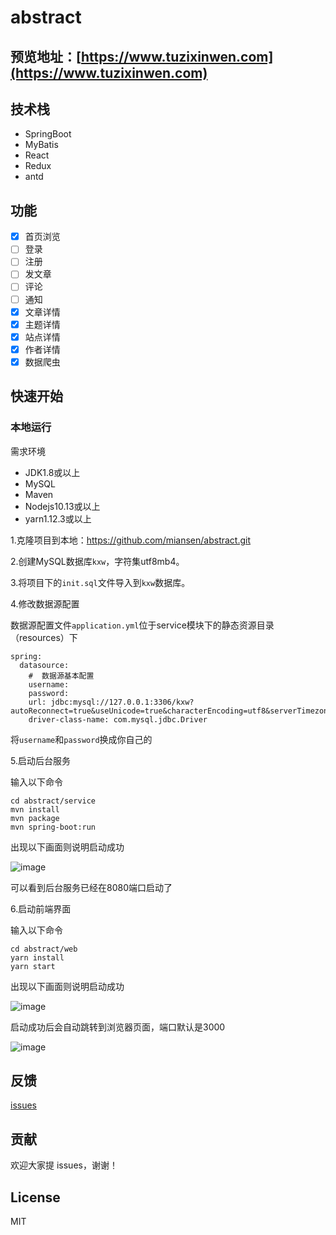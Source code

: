 # abstract

## 预览地址：[https://www.tuzixinwen.com](https://www.tuzixinwen.com)

## 技术栈

- SpringBoot
- MyBatis
- React
- Redux
- antd

## 功能

- [x] 首页浏览
- [ ] 登录
- [ ] 注册
- [ ] 发文章
- [ ] 评论
- [ ] 通知
- [x] 文章详情
- [x] 主题详情
- [x] 站点详情
- [x] 作者详情
- [x] 数据爬虫

## 快速开始

### 本地运行

需求环境

- JDK1.8或以上
- MySQL
- Maven
- Nodejs10.13或以上
- yarn1.12.3或以上

1.克隆项目到本地：https://github.com/miansen/abstract.git

2.创建MySQL数据库`kxw`，字符集utf8mb4。

3.将项目下的`init.sql`文件导入到`kxw`数据库。

4.修改数据源配置

数据源配置文件`application.yml`位于service模块下的静态资源目录（resources）下

```
spring:
  datasource:
    #  数据源基本配置
    username: 
    password: 
    url: jdbc:mysql://127.0.0.1:3306/kxw?autoReconnect=true&useUnicode=true&characterEncoding=utf8&serverTimezone=GMT%2B8
    driver-class-name: com.mysql.jdbc.Driver
```

将`username`和`password`换成你自己的

5.启动后台服务

输入以下命令

```
cd abstract/service
mvn install
mvn package
mvn spring-boot:run
```
出现以下画面则说明启动成功

![image](https://miansen.wang/assets/20190125155537.jpg)

可以看到后台服务已经在8080端口启动了

6.启动前端界面

输入以下命令

```
cd abstract/web
yarn install
yarn start
```

出现以下画面则说明启动成功

![image](https://miansen.wang/assets/20190125163100.jpg)

启动成功后会自动跳转到浏览器页面，端口默认是3000

![image](https://miansen.wang/assets/20190125160420.jpg)

## 反馈

[issues](https://github.com/miansen/tuzixinwen/issues)

## 贡献

欢迎大家提 issues，谢谢！

## License

MIT